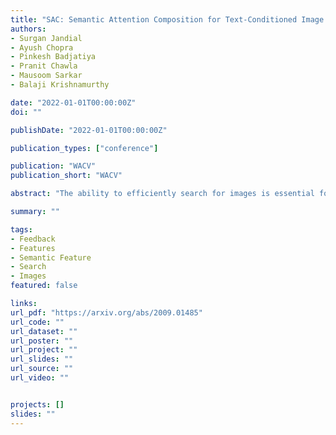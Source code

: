 ```yaml
---
title: "SAC: Semantic Attention Composition for Text-Conditioned Image Retrieval"
authors:
- Surgan Jandial
- Ayush Chopra
- Pinkesh Badjatiya
- Pranit Chawla
- Mausoom Sarkar
- Balaji Krishnamurthy

date: "2022-01-01T00:00:00Z"
doi: ""

publishDate: "2022-01-01T00:00:00Z"

publication_types: ["conference"]

publication: "WACV"
publication_short: "WACV"

abstract: "The ability to efficiently search for images is essential for improving the user experiences across various products. Incorporating user feedback, via multi-modal inputs, to navigate visual search can help tailor retrieved results to specific user queries. We focus on the task of text-conditioned image retrieval that utilizes support text feedback alongside a reference image to retrieve images that concurrently satisfy constraints imposed by both inputs. The task is challenging since it requires learning composite image-text features by incorporating multiple cross-granular semantic edits from text feedback and then applying the same to visual features. To address this, we propose a novel framework SAC which resolves the above in two major steps: 'where to see' (Semantic Feature Attention) and 'how to change' (Semantic Feature Modification). We systematically show how our architecture streamlines the generation of text-aware image features by removing the need for various modules required by other state-of-art techniques. We present extensive quantitative, qualitative analysis, and ablation studies, to show that our architecture SAC outperforms existing techniques by achieving state-of-the-art performance on 3 benchmark datasets: FashionIQ, Shoes, and Birds-to-Words, while supporting natural language feedback of varying lengths."

summary: ""

tags:
- Feedback
- Features
- Semantic Feature
- Search
- Images
featured: false

links:
url_pdf: "https://arxiv.org/abs/2009.01485"
url_code: ""
url_dataset: ""
url_poster: ""
url_project: ""
url_slides: ""
url_source: ""
url_video: ""


projects: []
slides: ""
---
```

